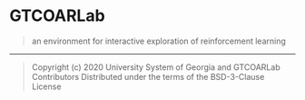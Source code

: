 # GTCOARLab

> an environment for interactive exploration of reinforcement learning


---

> Copyright (c) 2020 University System of Georgia and GTCOARLab Contributors
> Distributed under the terms of the BSD-3-Clause License
